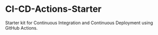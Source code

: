 # CI-CD-Actions-Starter
 Starter kit for Continuous Integration and Continuous Deployment using GitHub Actions.
